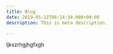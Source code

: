 ```yaml
---
title: Blog
date: 2019-05-12T06:14:34.000+00:00
description: This is meta description.

---
```

ljkszrhgjhgfxgh